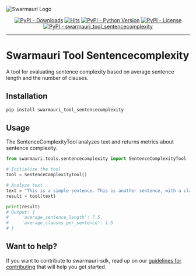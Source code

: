 
![Swarmauri Logo](https://res.cloudinary.com/dbjmpekvl/image/upload/v1730099724/Swarmauri-logo-lockup-2048x757_hww01w.png)

<p align="center">
    <a href="https://pypi.org/project/swarmauri_tool_sentencecomplexity/">
        <img src="https://img.shields.io/pypi/dm/swarmauri_tool_sentencecomplexity" alt="PyPI - Downloads"/></a>
    <a href="https://hits.sh/github.com/swarmauri/swarmauri-sdk/tree/master/pkgs/community/swarmauri_tool_sentencecomplexity/">
        <img alt="Hits" src="https://hits.sh/github.com/swarmauri/swarmauri-sdk/tree/master/pkgs/community/swarmauri_tool_sentencecomplexity.svg"/></a>
    <a href="https://pypi.org/project/swarmauri_tool_sentencecomplexity/">
        <img src="https://img.shields.io/pypi/pyversions/swarmauri_tool_sentencecomplexity" alt="PyPI - Python Version"/></a>
    <a href="https://pypi.org/project/swarmauri_tool_sentencecomplexity/">
        <img src="https://img.shields.io/pypi/l/swarmauri_tool_sentencecomplexity" alt="PyPI - License"/></a>
    <a href="https://pypi.org/project/swarmauri_tool_sentencecomplexity/">
        <img src="https://img.shields.io/pypi/v/swarmauri_tool_sentencecomplexity?label=swarmauri_tool_sentencecomplexity&color=green" alt="PyPI - swarmauri_tool_sentencecomplexity"/></a>
</p>

---

# Swarmauri Tool Sentencecomplexity

A tool for evaluating sentence complexity based on average sentence length and the number of clauses.

## Installation

```bash
pip install swarmauri_tool_sentencecomplexity
```

## Usage
The SentenceComplexityTool analyzes text and returns metrics about sentence complexity.

```python
from swarmauri.tools.sentencecomplexity import SentenceComplexityTool

# Initialize the tool
tool = SentenceComplexityTool()

# Analyze text
text = "This is a simple sentence. This is another sentence, with a clause."
result = tool(text)

print(result)
# Output: {
#     'average_sentence_length': 7.5,
#     'average_clauses_per_sentence': 1.5
# }
```

## Want to help?

If you want to contribute to swarmauri-sdk, read up on our [guidelines for contributing](https://github.com/swarmauri/swarmauri-sdk/blob/master/contributing.md) that will help you get started.
